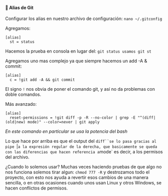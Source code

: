 #### 👯‍ Alias de Git
Configurar los alias en nuestro archivo de configuración: `nano ~/.gitconfig`

Agregamos:
```
[alias]
  st = status
```
Hacemos la prueba en consola en lugar del: `git status usamos git st`

Agregamos uno mas complejo ya que siempre hacemos un add -A & commit:

```
[alias]
  c = !git add -A && git commit
```

El signo `!` nos obvia de poner el comando git, y así no da problemas con doble comandos.

Más avanzado:
```
[alias]
  reset-permissions = !git diff -p -R --no-color | grep -E "^(diff|(old|new) mode)" --color=never | git apply
```

_En este comando en particular se usa la potencia del bash_

Lo que hace por arriba es que el output del `diff``se lo pasa gracias al pipe `|` a la expresión regular de la derecha, que basicamente se queda con las diferencias que hacen referencia a `mode` es decir, a los permisos del archivo.

¿Cuando lo solemos usar? Muchas veces haciendo pruebas de que algo no nos funciona solemos tirar algun: `chmod 777 -R` y destrozamos todo el proyecto, con esto nos ayuda a revertir esos cambios de una manera sencilla, o en otras ocasiones cuando unos usan Linux y otros Windows, se hacen conflictos de permisos.
